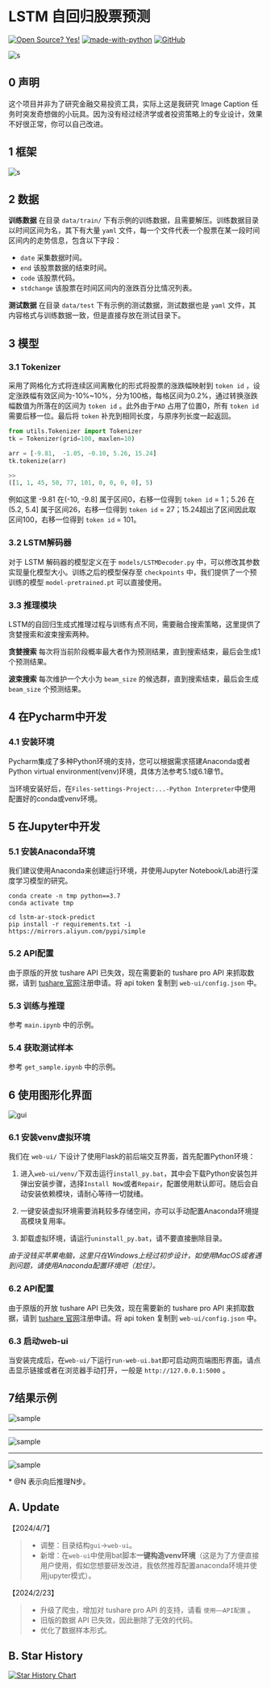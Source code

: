 # LSTM 自回归股票预测

[![Open Source? Yes!](https://badgen.net/badge/Open%20Source%20%3F/Yes%21/blue?icon=github)](https://github.com/Naereen/badges/) [![made-with-python](https://img.shields.io/badge/Made%20with-Python-1f425f.svg)](https://www.python.org/) [![GitHub](https://badgen.net/badge/icon/github?icon=github&label)](https://github.com)

![s](img/title.png)



## 0 声明

这个项目并非为了研究金融交易投资工具，实际上这是我研究 Image Caption 任务时突发奇想做的小玩具。因为没有经过经济学或者投资策略上的专业设计，效果不好很正常，你可以自己改进。



## 1 框架

![s](img/framework.png)



## 2 数据

**训练数据** 在目录 `data/train/` 下有示例的训练数据，且需要解压。训练数据目录以时间区间为名，其下有大量 `yaml` 文件，每一个文件代表一个股票在某一段时间区间内的走势信息，包含以下字段：

- `date` 采集数据时间。
- `end` 该股票数据的结束时间。
- `code` 该股票代码。
- `stdchange` 该股票在时间区间内的涨跌百分比情况列表。

**测试数据** 在目录 `data/test` 下有示例的测试数据，测试数据也是 `yaml` 文件，其内容格式与训练数据一致，但是直接存放在测试目录下。



## 3 模型

### 3.1 Tokenizer

采用了网格化方式将连续区间离散化的形式将股票的涨跌幅映射到 `token id` ，设定涨跌幅有效区间为-10%~10%，分为100格，每格区间为0.2%，通过转换涨跌幅数值为所落在的区间为 `token id` 。此外由于`PAD` 占用了位置0，所有 `token id`需要后移一位。最后将 `token` 补充到相同长度，与原序列长度一起返回。

```python
from utils.Tokenizer import Tokenizer
tk = Tokenizer(grid=100, maxlen=10)

arr = [-9.81,  -1.05, -0.10, 5.26, 15.24]
tk.tokenize(arr)

>>
([1, 1, 45, 50, 77, 101, 0, 0, 0, 0], 5)
```

例如这里 -9.81 在(-10, -9.8] 属于区间0，右移一位得到 `token id` = 1；5.26 在 (5.2, 5.4] 属于区间26，右移一位得到 `token id` = 27；15.24超出了区间因此取区间100，右移一位得到 `token id` = 101。

### 3.2 LSTM解码器

对于 LSTM 解码器的模型定义在于 `models/LSTMDecoder.py` 中，可以修改其参数实现量化模型大小。训练之后的模型保存至 `checkpoints` 中，我们提供了一个预训练的模型 `model-pretrained.pt` 可以直接使用。

### 3.3 推理模块

LSTM的自回归生成式推理过程与训练有点不同，需要融合搜索策略，这里提供了贪婪搜索和波束搜索两种。

**贪婪搜索** 每次将当前阶段概率最大者作为预测结果，直到搜索结束，最后会生成1个预测结果。

**波束搜索** 每次维护一个大小为 `beam_size` 的候选群，直到搜索结束，最后会生成 `beam_size` 个预测结果。

## 4 在Pycharm中开发

### 4.1 安装环境

Pycharm集成了多种Python环境的支持，您可以根据需求搭建Anaconda或者Python virtual environment(venv)环境，具体方法参考5.1或6.1章节。

当环境安装好后，在`Files-settings-Project:...-Python Interpreter`中使用配置好的conda或venv环境。



## 5 在Jupyter中开发

### 5.1 安装Anaconda环境

我们建议使用Anaconda来创建运行环境，并使用Jupyter Notebook/Lab进行深度学习模型的研究。

```shell
conda create -n tmp python==3.7
conda activate tmp
```

```shell
cd lstm-ar-stock-predict
pip install -r requirements.txt -i https://mirrors.aliyun.com/pypi/simple
```

### 5.2 API配置

由于原版的开放 tushare API 已失效，现在需要新的 tushare pro API 来抓取数据，请到 [tushare 官网](https://tushare.pro/)注册申请。将 api token 复制到 `web-ui/config.json` 中。

### 5.3 训练与推理

参考 `main.ipynb` 中的示例。

### 5.4 获取测试样本

参考 `get_sample.ipynb` 中的示例。



## 6 使用图形化界面

![gui](img/gui.png)

### 6.1 安装venv虚拟环境

我们在 `web-ui/` 下设计了使用Flask的前后端交互界面，首先配置Python环境：

1. 进入`web-ui/venv/`下双击运行`install_py.bat`，其中会下载Python安装包并弹出安装步骤，选择`Install Now`或者`Repair`，配置使用默认即可。随后会自动安装依赖模块，请耐心等待一切就绪。

2. 一键安装虚拟环境需要消耗较多存储空间，亦可以手动配置Anaconda环境提高模块复用率。
3. 卸载虚拟环境，请运行`uninstall_py.bat`，请不要直接删除目录。

*由于没钱买苹果电脑，这里只在Windows上经过初步设计，如使用MacOS或者遇到问题，请使用Anaconda配置环境吧（尬住）。*

### 6.2 API配置

由于原版的开放 tushare API 已失效，现在需要新的 tushare pro API 来抓取数据，请到 [tushare 官网](https://tushare.pro/)注册申请。将 api token 复制到 `web-ui/config.json` 中。

### 6.3 启动web-ui

当安装完成后，在`web-ui/`下运行`run-web-ui.bat`即可启动网页端图形界面。请点击显示链接或者在浏览器手动打开，一般是 `http://127.0.0.1:5000` 。



## 7结果示例

![sample](img/sample01.png)

<hr/>

![sample](img/sample11.png)

<hr/>

![sample](img/sample21.png)

\* @N 表示向后推理N步。



## A. Update

【2024/4/7】

>
>
>- 调整：目录结构`gui`->`web-ui`。
>- 新增：在`web-ui`中使用bat脚本**一键构造venv环境**（这是为了方便直接用户使用，假如您想要研发改进，我依然推荐配置anaconda环境并使用jupyter模式）。

【2024/2/23】

>
>
>- 升级了爬虫，增加对 tushare pro API 的支持，请看 `使用——API配置` 。
>- 旧版的数据 API 已失效，因此删除了无效的代码。
>- 优化了数据样本形式。



## B. Star History

[![Star History Chart](https://api.star-history.com/svg?repos=aldenhovel/lstm-ar-stock-predict&type=Date)](https://star-history.com/#aldenhovel/lstm-ar-stock-predict&Date)